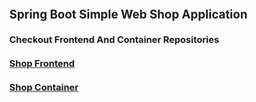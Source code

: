 ## Spring Boot Simple Web Shop Application

### Checkout Frontend And Container Repositories

### [Shop Frontend](https://github.com/mismanc/shop-front)

### [Shop Container](https://github.com/mismanc/shop-container)
